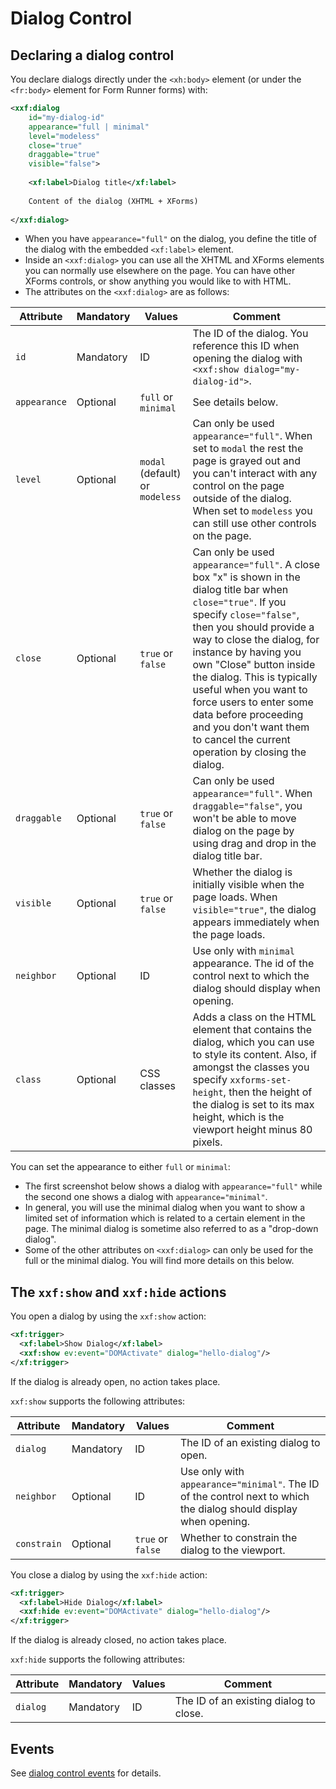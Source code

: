 # Dialog Control

<!-- toc -->

## Declaring a dialog control

You declare dialogs directly under the `<xh:body>` element (or under the `<fr:body>` element for Form Runner forms) with:

```xml
<xxf:dialog 
    id="my-dialog-id" 
    appearance="full | minimal" 
    level="modeless"
    close="true" 
    draggable="true" 
    visible="false">
    
    <xf:label>Dialog title</xf:label>
    
    Content of the dialog (XHTML + XForms)
    
</xxf:dialog>
```

* When you have `appearance="full"` on the dialog, you define the title of the dialog with the embedded `<xf:label>` element.
* Inside an `<xxf:dialog>` you can use all the XHTML and XForms elements you can normally use elsewhere on the page. You can have other XForms controls, or show anything you would like to with HTML.
* The attributes on the `<xxf:dialog>` are as follows:

| Attribute | Mandatory | Values | Comment |
|---|---|---|---|
| `id` |  Mandatory | ID |  The ID of the dialog. You reference this ID when opening the dialog with ` <xxf:show dialog="my-dialog-id">`.  |
| `appearance` |  Optional | `full` or `minimal`  | See details below. |
| `level` |  Optional | `modal` (default) or `modeless` | Can only be used `appearance="full"`. When set to `modal` the rest the page is grayed out and you can't interact with any control on the page outside of the dialog. When set to `modeless` you can still use other controls on the page.  |
| `close`  | Optional | `true` or `false`| Can only be used `appearance="full"`. A close box "x" is shown in the dialog title bar when `close="true"`. If you specify `close="false"`, then you should provide a way to close the dialog, for instance by having you own "Close" button inside the dialog. This is typically useful when you want to force users to enter some data before proceeding and you don't want them to cancel the current operation by closing the dialog.  |
| `draggable` |  Optional | `true` or `false`| Can only be used `appearance="full"`. When `draggable="false"`, you won't be able to move dialog on the page by using drag and drop in the dialog title bar.  |
| `visible`  |  Optional | `true` or `false`| Whether the dialog is initially visible when the page loads. When `visible="true"`, the dialog appears immediately when the page loads.  |
| `neighbor`  |  Optional | ID |  Use only with `minimal` appearance. The id of the control next to which the dialog should display when opening. |
| `class` |  Optional | CSS classes | Adds a class on the HTML element that contains the dialog, which you can use to style its content. Also, if amongst the classes you specify `xxforms-set-height`, then the height of the dialog is set to its max height, which is the viewport height minus 80 pixels. |


You can set the appearance to either `full` or `minimal`:

* The first screenshot below shows a dialog with `appearance="full"` while the second one shows a dialog with `appearance="minimal"`.
* In general, you will use the minimal dialog when you want to show a limited set of information which is related to a certain element in the page. The minimal dialog is sometime also referred to as a "drop-down dialog".
* Some of the other attributes on `<xxf:dialog>` can only be used for the full or the minimal dialog. You will find more details on this below.

## The `xxf:show` and `xxf:hide` actions

You open a dialog by using the `xxf:show` action:

```xml
<xf:trigger>
  <xf:label>Show Dialog</xf:label>
  <xxf:show ev:event="DOMActivate" dialog="hello-dialog"/>
</xf:trigger>
```

If the dialog is already open, no action takes place.

`xxf:show` supports the following attributes:

| Attribute | Mandatory | Values | Comment |
|---|---|---|---|
| `dialog` |  Mandatory | ID | The ID of an existing dialog to open. |
| `neighbor` |  Optional | ID | Use only with `appearance="minimal"`. The ID of the control next to which the dialog should display when opening.  |
| `constrain` |  Optional | `true` or `false` | Whether to constrain the dialog to the viewport. |

You close a dialog by using the `xxf:hide` action:

```xml
<xf:trigger>
  <xf:label>Hide Dialog</xf:label>
  <xxf:hide ev:event="DOMActivate" dialog="hello-dialog"/>
</xf:trigger>
```

If the dialog is already closed, no action takes place.

`xxf:hide` supports the following attributes:

| Attribute | Mandatory | Values | Comment |
|---|---|---|---|
| `dialog` |  Mandatory | ID | The ID of an existing dialog to close.  |

## Events

See [dialog control events](../events-extensions-events.md#dialog-control-events) for details.

